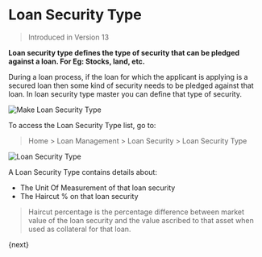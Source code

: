 <!-- add-breadcrumbs -->
# Loan Security Type
> Introduced in Version 13

**Loan security type defines the type of security that can be pledged against a loan. For Eg: Stocks, land, etc.**

During a loan process, if the loan for which the applicant is applying is a secured loan then some kind of security needs to be pledged against that loan. In loan security type master you can define that type of security.

<img class="screenshot" alt="Make Loan Security Type" src="{{docs_base_url}}/assets/img/loan-management/loan-security-type-flow.png">

To access the Loan Security Type list, go to:
> Home > Loan Management > Loan Security > Loan Security Type


<img class="screenshot" alt="Loan Security Type" src="{{docs_base_url}}/assets/img/loan-management/loan-security-type.png">


A Loan Security Type contains details about:

  * The Unit Of Measurement of that loan security
  * The Haircut % on that loan security

> Haircut percentage is the percentage difference between market value of the loan security and the value ascribed to that asset when used as collateral for that loan.

{next}